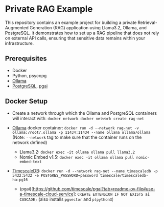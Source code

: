 # Private RAG Example

This repository contains an example project for building a private Retrieval-Augmented Generation (RAG) application using Llama3.2, Ollama, and PostgreSQL. It demonstrates how to set up a RAG pipeline that does not rely on external API calls, ensuring that sensitive data remains within your infrastructure.

## Prerequisites

 * Docker
 * Python, psycopg
 * [Ollama](https://github.com/ollama/ollama)
 * [PostgreSQL](https://docs.timescale.com/self-hosted/latest/install/installation-docker/), [pgai](https://github.com/timescale/pgai)

## Docker Setup

* Create a network through which the Ollama and PostgreSQL containers will interact with: `docker network docker network create rag-net`

* [Ollama](https://hub.docker.com/r/ollama/ollama) docker container: `docker run -d --network rag-net -v ollama:/root/.ollama -p 11434:11434 --name ollama ollama/ollama` (Note: `--network` tag to make sure that the container runs on the network defined)

     * Llama3.2: `docker exec -it ollama ollama pull llama3.2`
     * Nomic Embed v1.5: `docker exec -it ollama ollama pull nomic-embed-text`

* [TimescaleDB](https://docs.timescale.com/self-hosted/latest/install/installation-docker/): `docker run -d --network rag-net --name timescaledb -p 5432:5432 -e POSTGRES_PASSWORD=password timescale/timescaledb-ha:pg16`

     * (pgai)[https://github.com/timescale/pgai?tab=readme-ov-file#use-a-timescale-cloud-service]: `CREATE EXTENSION IF NOT EXISTS ai CASCADE;` (also installs `pgvector` and `plpython3`)


 

